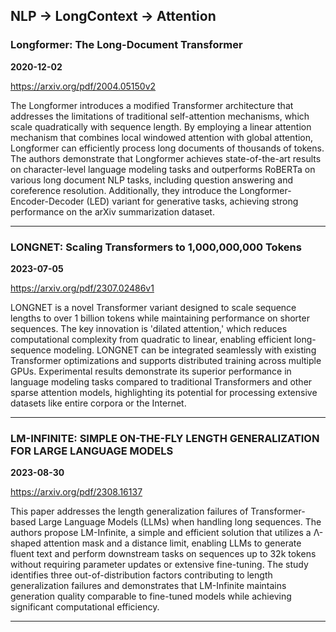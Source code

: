 ## NLP -> LongContext -> Attention



### Longformer: The Long-Document Transformer

**2020-12-02**

https://arxiv.org/pdf/2004.05150v2

The Longformer introduces a modified Transformer architecture that addresses the limitations of traditional self-attention mechanisms, which scale quadratically with sequence length. By employing a linear attention mechanism that combines local windowed attention with global attention, Longformer can efficiently process long documents of thousands of tokens. The authors demonstrate that Longformer achieves state-of-the-art results on character-level language modeling tasks and outperforms RoBERTa on various long document NLP tasks, including question answering and coreference resolution. Additionally, they introduce the Longformer-Encoder-Decoder (LED) variant for generative tasks, achieving strong performance on the arXiv summarization dataset.

---

### LONGNET: Scaling Transformers to 1,000,000,000 Tokens

**2023-07-05**

https://arxiv.org/pdf/2307.02486v1

LONGNET is a novel Transformer variant designed to scale sequence lengths to over 1 billion tokens while maintaining performance on shorter sequences. The key innovation is 'dilated attention,' which reduces computational complexity from quadratic to linear, enabling efficient long-sequence modeling. LONGNET can be integrated seamlessly with existing Transformer optimizations and supports distributed training across multiple GPUs. Experimental results demonstrate its superior performance in language modeling tasks compared to traditional Transformers and other sparse attention models, highlighting its potential for processing extensive datasets like entire corpora or the Internet.

---

### LM-INFINITE: SIMPLE ON-THE-FLY LENGTH GENERALIZATION FOR LARGE LANGUAGE MODELS

**2023-08-30**

https://arxiv.org/pdf/2308.16137

This paper addresses the length generalization failures of Transformer-based Large Language Models (LLMs) when handling long sequences. The authors propose LM-Infinite, a simple and efficient solution that utilizes a Λ-shaped attention mask and a distance limit, enabling LLMs to generate fluent text and perform downstream tasks on sequences up to 32k tokens without requiring parameter updates or extensive fine-tuning. The study identifies three out-of-distribution factors contributing to length generalization failures and demonstrates that LM-Infinite maintains generation quality comparable to fine-tuned models while achieving significant computational efficiency.

---
